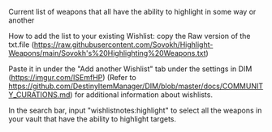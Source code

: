 Current list of weapons that all have the ability to highlight in some way or another

How to add the list to your existing Wishlist: 
copy the Raw version of the txt.file  (https://raw.githubusercontent.com/Sovokh/Highlight-Weapons/main/Sovokh's%20Highlighting%20Weapons.txt)

Paste it in under the "Add another Wishlist" tab under the settings in DIM (https://imgur.com/ISEmfHP)
  (Refer to https://github.com/DestinyItemManager/DIM/blob/master/docs/COMMUNITY_CURATIONS.md) for additional information about wishlists.

In the search bar, input "wishlistnotes:highlight" to select all the weapons in your vault that have the ability to highlight targets.

